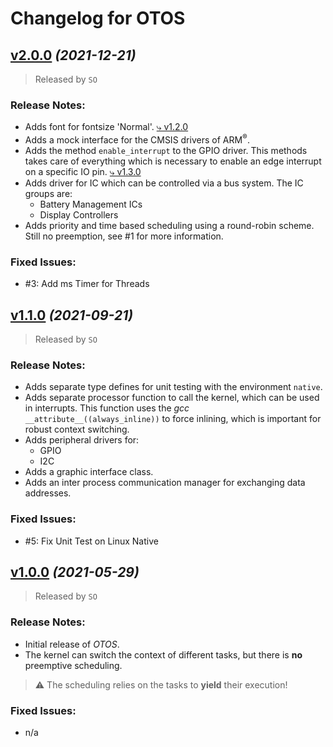 # Changelog for OTOS
## [v2.0.0](https://github.com/knuffel-v2/OTOS/releases/tag/v2.0.0) *(2021-12-21)*

>Released by `SO`

### Release Notes:
- Adds font for fontsize 'Normal'. [&rdca; v1.2.0](https://github.com/knuffel-v2/OTOS/releases/tag/v1.2.0)
- Adds a mock interface for the CMSIS drivers of ARM<sup>&reg;</sup>.
- Adds the method `enable_interrupt` to the GPIO driver. This methods takes care of everything
  which is necessary to enable an edge interrupt on a specific IO pin. [&rdca; v1.3.0](https://github.com/knuffel-v2/OTOS/releases/tag/v1.3.0)
- Adds driver for IC which can be controlled via a bus system. The IC groups are:
    - Battery Management ICs
    - Display Controllers
- Adds priority and time based scheduling using a round-robin scheme. Still no preemption, see #1 for more information.

### Fixed Issues:

- #3: Add ms Timer for Threads


## [v1.1.0](https://github.com/knuffel-v2/OTOS/releases/tag/v1.1.0) *(2021-09-21)*

>Released by `SO`

### Release Notes:
- Adds separate type defines for unit testing with the environment `native`.
- Adds separate processor function to call the kernel, which can be used in interrupts. This function uses the *gcc* `__attribute__((always_inline))` to force inlining, which is important for robust context switching.
- Adds peripheral drivers for:
    - GPIO
    - I2C
- Adds a graphic interface class.
- Adds an inter process communication manager for exchanging data addresses.

### Fixed Issues:

- #5: Fix Unit Test on Linux Native

## [v1.0.0](https://github.com/knuffel-v2/OTOS/releases/tag/v1.0.0) *(2021-05-29)*

>Released by `SO`

### Release Notes:
- Initial release of *OTOS*.
- The kernel can switch the context of different tasks, but there is **no** preemptive scheduling.

> :warning: The scheduling relies on the tasks to **yield** their execution!

### Fixed Issues:

- n/a
